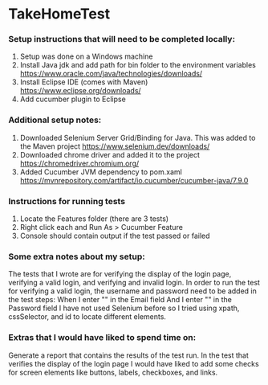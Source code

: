 # TakeHomeTest

### Setup instructions that will need to be completed locally:
1. Setup was done on a Windows machine
2. Install Java jdk and add path for bin folder to the environment variables
https://www.oracle.com/java/technologies/downloads/
2. Install Eclipse IDE (comes with Maven)
https://www.eclipse.org/downloads/
3. Add cucumber plugin to Eclipse

### Additional setup notes:
1. Downloaded Selenium Server Grid/Binding for Java. This was added to the Maven project
https://www.selenium.dev/downloads/
2. Downloaded chrome driver and added it to the project
https://chromedriver.chromium.org/
3. Added Cucumber JVM dependency to pom.xaml
https://mvnrepository.com/artifact/io.cucumber/cucumber-java/7.9.0

### Instructions for running tests
1. Locate the Features folder (there are 3 tests)
2. Right click each and Run As > Cucumber Feature 
3. Console should contain output if the test passed or failed


### Some extra notes about my setup:
The tests that I wrote are for verifying the display of the login page, verifying a valid login, and verifying and invalid login. In order to run the test for verifying a valid login, the username and password need to be added in the test steps: 
	When I enter "" in the Email field
	And I enter "" in the Password field
I have not used Selenium before so I tried using xpath, cssSelector, and id to locate different elements.

### Extras that I would have liked to spend time on:
Generate a report that contains the results of the test run. 
In the test that verifies the display of the login page I would have liked to add some checks for screen elements like buttons, labels, checkboxes, and links.